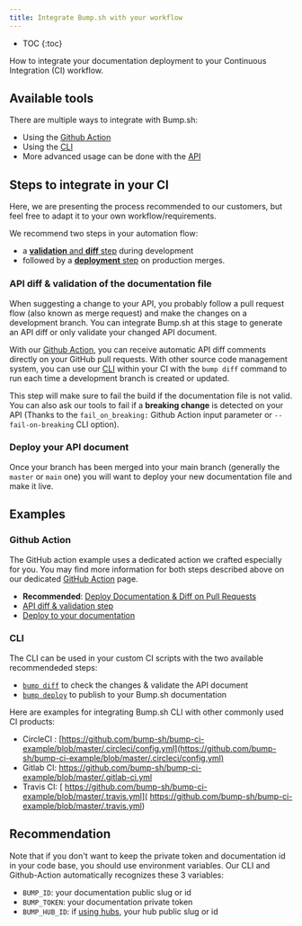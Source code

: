 ```yaml
---
title: Integrate Bump.sh with your workflow
---
```


- TOC
{:toc}

How to integrate your documentation deployment to your Continuous Integration (CI) workflow.

## Available tools

There are multiple ways to integrate with Bump.sh:

- Using the [Github Action](/help/continuous-integration/github-actions)
- Using the [CLI](/help/continuous-integration/cli)
- More advanced usage can be done with the [API](/help/continuous-integration/api)

## Steps to integrate in your CI

Here, we are presenting the process recommended to our customers, but feel free to adapt it to your own workflow/requirements.

We recommend two steps in your automation flow:
- a [**validation** and **diff** step](#api-diff--validation-of-the-documentation-file) during development
- followed by a [**deployment** step](#deploy-your-api-document) on production merges.

### API diff & validation of the documentation file

When suggesting a change to your API, you probably follow a pull request flow (also known as merge request) and make the changes on a development branch. You can integrate Bump.sh at this stage to generate an API diff or only validate your changed API document.

With our [Github Action](/help/continuous-integration/github-actions), you can receive automatic API diff comments directly on your GitHub pull requests. With other source code management system, you can use our [CLI](/help/continuous-integration/cli) within your CI with the `bump diff` command to run each time a development branch is created or updated.

This step will make sure to fail the build if the documentation file is not valid. You can also ask our tools to fail if a **breaking change** is detected on your API (Thanks to the `fail_on_breaking:` Github Action input parameter or `--fail-on-breaking` CLI option).

### Deploy your API document

Once your branch has been merged into your main branch (generally the `master` or `main` one) you will want to deploy your new documentation file and make it live.

## Examples

### Github Action

The GitHub action example uses a dedicated action we crafted especially for you. You may find more information for both steps described above on our dedicated [GitHub Action](/help/continuous-integration/github-actions) page.

- **Recommended**: [Deploy Documentation & Diff on Pull Requests](/help/continuous-integration/github-actions/#deploy-documentation--diff-on-pull-requests)
- [API diff & validation step](/help/continuous-integration/github-actions/#diff-on-pull-requests-only)
- [Deploy to your documentation](/help/continuous-integration/github-actions/#deploy-documentation-only)

### CLI

The CLI can be used in your custom CI scripts with the two available recommendeded steps:

- [`bump diff`](/help/continuous-integration/cli/#api-diff-of-your-changes) to check the changes & validate the API document
- [`bump deploy`](/help/continuous-integration/cli/#deploy-a-file) to publish to your Bump.sh documentation

Here are examples for integrating Bump.sh CLI with other commonly used CI products:

- CircleCI : [https://github.com/bump-sh/bump-ci-example/blob/master/.circleci/config.yml](https://github.com/bump-sh/bump-ci-example/blob/master/.circleci/config.yml)
- Gitlab CI: [https://github.com/bump-sh/bump-ci-example/blob/master/.gitlab-ci.yml ](https://github.com/bump-sh/bump-ci-example/blob/master/.gitlab-ci.yml )
- Travis CI: [ https://github.com/bump-sh/bump-ci-example/blob/master/.travis.yml]( https://github.com/bump-sh/bump-ci-example/blob/master/.travis.yml)

## Recommendation

Note that if you don't want to keep the private token and documentation id in your code base, you should use environment variables. Our CLI and Github-Action automatically recognizes these 3 variables:

- `BUMP_ID`: your documentation public slug or id
- `BUMP_TOKEN`: your documentation private token
- `BUMP_HUB_ID`: if [using hubs](/help/hubs), your hub public slug or id



